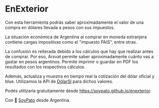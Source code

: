 # EnExterior
Con esta herramienta podrás saber aproximadamente el valor de una compra en dólares llevada a pesos con sus impuestos.

La situación económica de Argentina al comprar en moneda extranjera contiene cargas impositivas como el "impuesto PAIS", entre otras.

La confusión es reiterada debido a los cálculos que hay que realizar antes de comprar. Por eso, Arsvat permite saber aproximadamente cuánto vas a gastar en pesos argentinos. Permite imprimir o guardar en PDF los resultados con los respectivos cálculos.

Además, actualiza y muestra en tiempo real la cotización del dólar oficial y blue. Utilizamos la API de [DólarSI](https://www.dolarsi.com/api/api.php?type=valoresprincipales "DólarSI") para dichos valores.

Podés utilizarla gratuitamente desde https://soypato.github.io/enexterior.

Con 💙 [SoyPato](https://soypato.github.io/ "SoyPato") desde Argentina.
